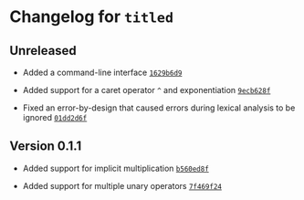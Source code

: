 # Changelog for `titled`

## Unreleased

- Added a command-line interface [`1629b6d9`]

- Added support for a caret operator `^` and exponentiation [`9ecb628f`]

- Fixed an error-by-design that caused errors during lexical analysis to be ignored [`01dd2d6f`]

[`1629b6d9`]: https://github.com/SaltedPeanutButter/cal/commit/1629b6d9ad6cf17ec4e5924add407847bff929a4
[`9ecb628f`]: https://github.com/SaltedPeanutButter/cal/commit/9ecb628fc13d5e82c54a8c3cb27bf8dbd2aaa110
[`01dd2d6f`]: https://github.com/SaltedPeanutButter/cal/commit/01dd2d6f68d1c1a1794cf8576e45e0c10c4e9b54

## Version 0.1.1

- Added support for implicit multiplication [`b560ed8f`]

- Added support for multiple unary operators [`7f469f24`]

[`b560ed8f`]: https://github.com/SaltedPeanutButter/cal/commit/b560ed8f5b6202e5ffd145910cc117e826ad6c8f
[`7f469f24`]: https://github.com/SaltedPeanutButter/cal/commit/7f469f24a5aedb1f3b04dbbd0b95638b1e62057c

